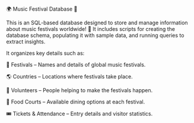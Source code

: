🌍 Music Festival Database 🎵

This is an SQL-based database designed to store and manage information about music festivals worldwide! 🎤
It includes scripts for creating the database schema, populating it with sample data, and running queries to extract insights.

It organizes key details such as:

🎪 Festivals – Names and details of global music festivals.

🌎 Countries – Locations where festivals take place.

👐 Volunteers – People helping to make the festivals happen.

🍔 Food Courts – Available dining options at each festival.

🎟 Tickets & Attendance – Entry details and visitor statistics.
